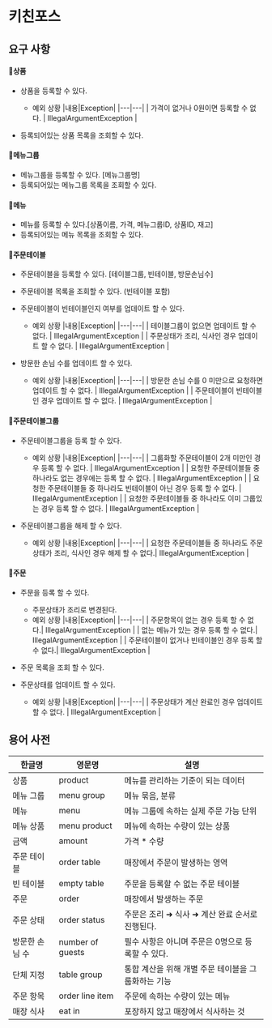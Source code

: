 # 키친포스

## 요구 사항

#### :memo:상품
- 상품을 등록할 수 있다.
    * 예외 상황
      |내용|Exception|
      |---|---|
      | 가격이 없거나 0원이면 등록할 수 없다. | IllegalArgumentException |

- 등록되어있는 상품 목록을 조회할 수 있다.

#### :memo:메뉴그룹
- 메뉴그룹을 등록할 수 있다. [메뉴그룹명]
- 등록되어있는 메뉴그룹 목록을 조회할 수 있다.

#### :memo:메뉴
- 메뉴를 등록할 수 있다.[상품이름, 가격, 메뉴그룹ID, 상품ID, 재고]
- 등록되어있는 메뉴 목록을 조회할 수 있다.

#### :memo:주문테이블
- 주문테이블을 등록할 수 있다. [테이블그룹, 빈테이블, 방문손님수]
- 주문테이블 목록을 조회할 수 있다. (빈테이블 포함)
- 주문테이블이 빈테이블인지 여부를 업데이트 할 수 있다.
    * 예외 상황
      |내용|Exception|
      |---|---|
      | 테이블그룹이 없으면 업데이트 할 수 없다. | IllegalArgumentException |
      | 주문상태가 조리, 식사인 경우 업데이트 할 수 없다. | IllegalArgumentException |

- 방문한 손님 수를 업데이트 할 수 있다.
    * 예외 상황
      |내용|Exception|
      |---|---|
      | 방문한 손님 수를 0 미만으로 요청하면 업데이트 할 수 없다.  | IllegalArgumentException |
      | 주문테이블이 빈테이블인 경우 업데이트 할 수 없다.  | IllegalArgumentException |

#### :memo:주문테이블그룹
- 주문테이블그룹을 등록 할 수 있다.
    * 예외 상황
      |내용|Exception|
      |---|---|
      | 그룹화할 주문테이블이 2개 미만인 경우 등록 할 수 없다.  | IllegalArgumentException |
      | 요청한 주문테이블들 중 하나라도 없는 경우에는 등록 할 수 없다. | IllegalArgumentException |
      | 요청한 주문테이블들 중 하나라도 빈테이블이 아닌 경우 등록 할 수 없다.  | IllegalArgumentException |
      | 요청한 주문테이블들 중 하나라도 이미 그룹있는 경우 등록 할 수 없다.  | IllegalArgumentException |

- 주문테이블그룹을 해제 할 수 있다.
    * 예외 상황
      |내용|Exception|
      |---|---|
      | 요청한 주문테이블들 중 하나라도 주문상태가 조리, 식사인 경우 해제 할 수 없다.| IllegalArgumentException |

#### :memo:주문
- 주문을 등록 할 수 있다.
    - 주문상태가 조리로 변경된다.
    * 예외 상황
      |내용|Exception|
      |---|---|
      | 주문항목이 없는 경우 등록 할 수 없다.| IllegalArgumentException |
      | 없는 메뉴가 있는 경우 등록 할 수 없다.| IllegalArgumentException |
      | 주문테이블이 없거나 빈테이블인 경우 등록 할 수 없다.| IllegalArgumentException |

- 주문 목록을 조회 할 수 있다.
- 주문상태를 업데이트 할 수 있다.
    * 예외 상황
      |내용|Exception|
      |---|---|
      | 주문상태가 계산 완료인 경우 업데이트 할 수 없다. | IllegalArgumentException |
      

## 용어 사전

| 한글명 | 영문명 | 설명 |
| --- | --- | --- |
| 상품 | product | 메뉴를 관리하는 기준이 되는 데이터 |
| 메뉴 그룹 | menu group | 메뉴 묶음, 분류 |
| 메뉴 | menu | 메뉴 그룹에 속하는 실제 주문 가능 단위 |
| 메뉴 상품 | menu product | 메뉴에 속하는 수량이 있는 상품 |
| 금액 | amount | 가격 * 수량 |
| 주문 테이블 | order table | 매장에서 주문이 발생하는 영역 |
| 빈 테이블 | empty table | 주문을 등록할 수 없는 주문 테이블 |
| 주문 | order | 매장에서 발생하는 주문 |
| 주문 상태 | order status | 주문은 조리 ➜ 식사 ➜ 계산 완료 순서로 진행된다. |
| 방문한 손님 수 | number of guests | 필수 사항은 아니며 주문은 0명으로 등록할 수 있다. |
| 단체 지정 | table group | 통합 계산을 위해 개별 주문 테이블을 그룹화하는 기능 |
| 주문 항목 | order line item | 주문에 속하는 수량이 있는 메뉴 |
| 매장 식사 | eat in | 포장하지 않고 매장에서 식사하는 것 |
